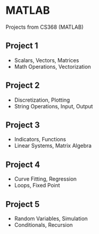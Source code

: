 # MATLAB
Projects from CS368 (MATLAB)

## Project 1
- Scalars, Vectors, Matrices
- Math Operations, Vectorization

## Project 2
- Discretization, Plotting
- String Operations, Input, Output

## Project 3
- Indicators, Functions
- Linear Systems, Matrix Algebra

## Project 4
- Curve Fitting, Regression
- Loops, Fixed Point

## Project 5
- Random Variables, Simulation
- Conditionals, Recursion
